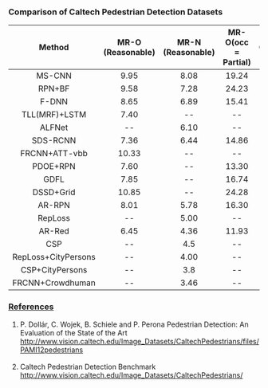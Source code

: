### Comparison of Caltech Pedestrian Detection Datasets

|Method |MR-O (Reasonable) |MR-N (Reasonable) |MR-O(occ = Partial) |MR-O(Reasonable_occ = heavy) |RT(ms)|
|:--:|:--:|:--:|:--:|:--:|:--:|
|MS-CNN     |9.95  |8.08|19.24      |59.94      |64|
|RPN+BF     |9.58  |7.28|24.23      |74.36      |88|
|F-DNN      |8.65  |6.89|15.41      |55.13      |--|
|TLL(MRF)+LSTM|7.40 | --|--         |--         |--|
|ALFNet     |--    |6.10  |--         |--         |--|
|SDS-RCNN   |7.36  |6.44  |14.86      |58.55      |95|
|FRCNN+ATT-vbb|10.33|  -- |--         |45.18      |--|
|PDOE+RPN   |7.60  |--    |13.30      |44.40      |--|
|GDFL       |7.85  |--    |16.74      |43.18      |--|
|DSSD+Grid  |10.85 |--    |24.28      |42.42      |--|
|AR-RPN     |8.01  |5.78  |16.30      |58.06      |86|
|RepLoss    |--    |5.00  |--         |--         |--|
|AR-Red     |6.45  |4.36  |11.93      |48.80      |91|
|CSP        |--    |4.5   |--         |--         |--|
|RepLoss+CityPersons|--   |4.00  |--      |--         |--|
|CSP+CityPersons|--       |3.8   |--         |--         |--|
|FRCNN+Crowdhuman|--      |3.46  |--        |--         |--|

<div id="ref"></div>
 <h3><b><u>References</u></b></h3>

 1. P. Dollár, C. Wojek, B. Schiele and P. Perona Pedestrian Detection: An Evaluation of the State of the Art  <br>
 <a href="http://www.vision.caltech.edu/Image_Datasets/CaltechPedestrians/files/PAMI12pedestrians.pdf" >http://www.vision.caltech.edu/Image_Datasets/CaltechPedestrians/files/PAMI12pedestrians</a> <br><br>
 2. Caltech Pedestrian Detection Benchmark <br>
 <a href="http://www.vision.caltech.edu/Image_Datasets/CaltechPedestrians/" >http://www.vision.caltech.edu/Image_Datasets/CaltechPedestrians/</a> <br><br>
